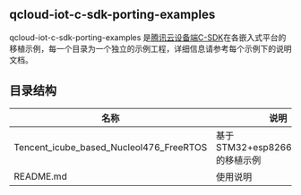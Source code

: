 ##  qcloud-iot-c-sdk-porting-examples 

qcloud-iot-c-sdk-porting-examples 是[腾讯云设备端C-SDK](https://github.com/tencentyun/qcloud-iot-sdk-embedded-c.git)在各嵌入式平台的移植示例，每一个目录为一个独立的示例工程，详细信息请参考每个示例下的说明文档。

## 目录结构
| 名称            | 说明 |
| ----            | ---- |
| Tencent_icube_based_Nucleol476_FreeRTOS           | 基于STM32+esp8266+FreeRTOS的移植示例 |
| README.md       |使用说明 |